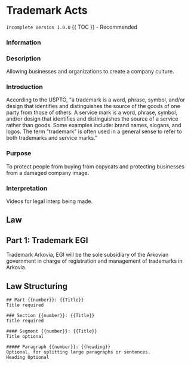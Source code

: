 # Trademark Acts
`Incomplete Version 1.0.0`
{{ TOC }} - Recommended

### Information

### Description
Allowing businesses and organizations to create a company culture.

### Introduction
According to the USPTO, "a trademark is a word, phrase, symbol, and/or design that identifies and distinguishes the source of the goods of one party from those of others. A service mark is a word, phrase, symbol, and/or design that identifies and distinguishes the source of a service rather than goods. Some examples include: brand names, slogans, and logos. The term "trademark" is often used in a general sense to refer to both trademarks and service marks."

### Purpose
To protect people from buying from copycats and protecting businesses from a damaged company image.

### Interpretation
Videos for legal interp being made.

## Law

## Part 1: Trademark EGI

Trademark Arkovia, EGI will be the sole subsidiary of the Arkovian government in charge of registration and management of trademarks in Arkovia.

## Law Structuring
```
## Part {{number}}: {{Title}}
Title required

### Section {{number}}: {{Title}}
Title required

#### Segment {{number}}: {{Title}}
Title optional

##### Paragraph {{number}}: {{heading}}
Optional, for splitting large paragraphs or sentences.
Heading Optional
```
